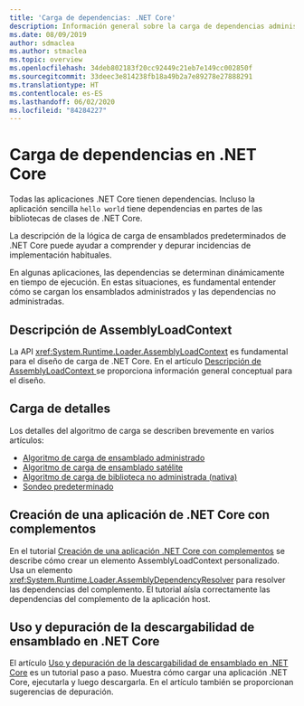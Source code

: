 ```yaml
---
title: 'Carga de dependencias: .NET Core'
description: Información general sobre la carga de dependencias administradas y no administradas en .NET Core
ms.date: 08/09/2019
author: sdmaclea
ms.author: stmaclea
ms.topic: overview
ms.openlocfilehash: 34deb802183f20cc92449c21eb7e149cc002850f
ms.sourcegitcommit: 33deec3e814238fb18a49b2a7e89278e27888291
ms.translationtype: HT
ms.contentlocale: es-ES
ms.lasthandoff: 06/02/2020
ms.locfileid: "84284227"
---
```

# <a name="dependency-loading-in-net-core"></a>Carga de dependencias en .NET Core

Todas las aplicaciones .NET Core tienen dependencias. Incluso la aplicación sencilla `hello world` tiene dependencias en partes de las bibliotecas de clases de .NET Core.

La descripción de la lógica de carga de ensamblados predeterminados de .NET Core puede ayudar a comprender y depurar incidencias de implementación habituales.

En algunas aplicaciones, las dependencias se determinan dinámicamente en tiempo de ejecución. En estas situaciones, es fundamental entender cómo se cargan los ensamblados administrados y las dependencias no administradas.

## <a name="understanding-assemblyloadcontext"></a>Descripción de AssemblyLoadContext

La API <xref:System.Runtime.Loader.AssemblyLoadContext> es fundamental para el diseño de carga de .NET Core. En el artículo [Descripción de AssemblyLoadContext ](understanding-assemblyloadcontext.md) se proporciona información general conceptual para el diseño.

## <a name="loading-details"></a>Carga de detalles

Los detalles del algoritmo de carga se describen brevemente en varios artículos:

- [Algoritmo de carga de ensamblado administrado](loading-managed.md)
- [Algoritmo de carga de ensamblado satélite](loading-resources.md)
- [Algoritmo de carga de biblioteca no administrada (nativa)](loading-unmanaged.md)
- [Sondeo predeterminado](default-probing.md)

## <a name="create-a-net-core-application-with-plugins"></a>Creación de una aplicación de .NET Core con complementos

En el tutorial [Creación de una aplicación .NET Core con complementos](../tutorials/creating-app-with-plugin-support.md) se describe cómo crear un elemento AssemblyLoadContext personalizado. Usa un elemento <xref:System.Runtime.Loader.AssemblyDependencyResolver> para resolver las dependencias del complemento. El tutorial aísla correctamente las dependencias del complemento de la aplicación host.

## <a name="how-to-use-and-debug-assembly-unloadability-in-net-core"></a>Uso y depuración de la descargabilidad de ensamblado en .NET Core

El artículo [Uso y depuración de la descargabilidad de ensamblado en .NET Core](../../standard/assembly/unloadability.md) es un tutorial paso a paso. Muestra cómo cargar una aplicación .NET Core, ejecutarla y luego descargarla. En el artículo también se proporcionan sugerencias de depuración.
